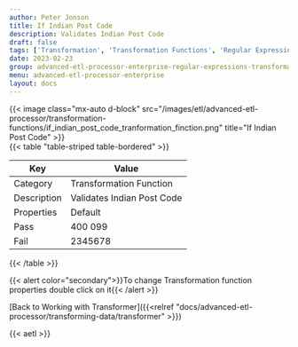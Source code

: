 ```yaml
---
author: Peter Jonson
title: If Indian Post Code
description: Validates Indian Post Code
draft: false
tags: ['Transformation', 'Transformation Functions', 'Regular Expressions']
date: 2023-02-23
group: advanced-etl-processor-enterprise-regular-expressions-transformation
menu: advanced-etl-processor-enterprise
layout: docs
---
```


{{< image class="mx-auto d-block"  src="/images/etl/advanced-etl-processor/transformation-functions/if_indian_post_code_tranformation_finction.png" title="If Indian Post Code" >}}
\
{{< table "table-striped table-bordered" >}}

| Key         | Value                      |
| ----------- | -------------------------- |
| Category    | Transformation Function    |
| Description | Validates Indian Post Code |
| Properties  | Default                    |
| Pass        | 400 099                    |
| Fail        | 2345678                    |

{{< /table >}}

{{< alert color="secondary">}}To change Transformation function properties double click on it{{< /alert >}}

[Back to Working with Transformer]({{<relref "docs/advanced-etl-processor/transforming-data/transformer" >}})

{{< aetl >}}
